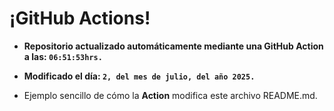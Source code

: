 # ¡GitHub Actions!
* **Repositorio actualizado automáticamente mediante una GitHub Action a las: `06:51:53hrs.`**
* **Modificado el día: `2, del mes de julio, del año 2025.`**

* Ejemplo sencillo de cómo la **Action** modifica este archivo README.md.
